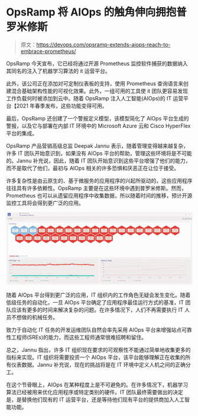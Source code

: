 # OpsRamp 将 AIOps 的触角伸向拥抱普罗米修斯

> 原文：<https://devops.com/opsramp-extends-aiops-reach-to-embrace-prometheus/>

OpsRamp 今天宣布，它已经将通过开源 Prometheus 监控软件捕获的数据纳入其同名的注入了机器学习算法的 it 运营平台。

此外，该公司正在添加对可定制仪表板的支持，使用 Prometheus 查询语言来创建混合基础架构性能的可视化效果。此外，一组可用的工具使 it 团队更容易发现工作负载何时被添加到云中。随着 OpsRamp 注入人工智能(AIOps)的 IT 运营平台【2021 年春季发布，这些功能变得可用。

最后，OpsRamp 还创建了一个警报定义模型，该模型简化了 AIOps 平台生成的警报，以及它与部署在内部 IT 环境中的 Microsoft Azure 云和 Cisco HyperFlex 平台的集成。

OpsRamp 产品营销高级总监 Deepak Jannu 表示，随着管理变得越来越复杂，许多 IT 团队开始意识到，如果没有 AIOps 平台的帮助，管理这些环境将是不可能的。Jannu 补充说，因此，随着 IT 团队开始意识到这些平台增强了他们的能力，而不是取代了他们，最初与 AIOps 相关的许多恐惧和厌恶正在让位于接受。

许多复杂性是由云原生的、基于微服务的应用程序的兴起所驱动的，这些应用程序往往具有许多依赖性。OpsRamp 主要是在这些环境中遇到普罗米修斯。然而，Prometheus 也可以从遗留应用程序中收集数据，所以随着时间的推移，预计开源监控工具将会得到更广泛的应用。

![](img/33d7de7d905fe615569f4d9896a8b2a0.png)

随着 AIOps 平台得到更广泛的应用，IT 组织内的工作角色无疑会发生变化。随着低级任务的自动化，一旦 AIOps 平台确定了应用程序最佳运行方式的基准，IT 团队应该有更多的时间来解决复杂的问题。在许多情况下，人们不再需要执行 IT 人员不想做的机械任务。

致力于自动化 IT 任务的开发运维团队自然会率先采用 AIOps 平台来增强站点可靠性工程师(SREs)的能力，而这些工程师通常很难招聘和留住。

总之，Jannu 指出，许多 IT 组织现在要求的可观察性不能通过简单地收集更多的指标来实现。IT 组织将需要投资一个 AIOps 平台，该平台能够理解正在收集的所有仪表数据。Jannu 补充说，现在的挑战将是在 IT 环境中定义人机之间的正确分工。

在这个节骨眼上，AIOps 在某种程度上是不可避免的。在许多情况下，机器学习算法已经被用来优化应用程序或特定类别的硬件。IT 团队最终需要做出的决定是，是替换他们现有的 IT 运营平台，还是等待他们现有平台的提供商加入人工智能功能。